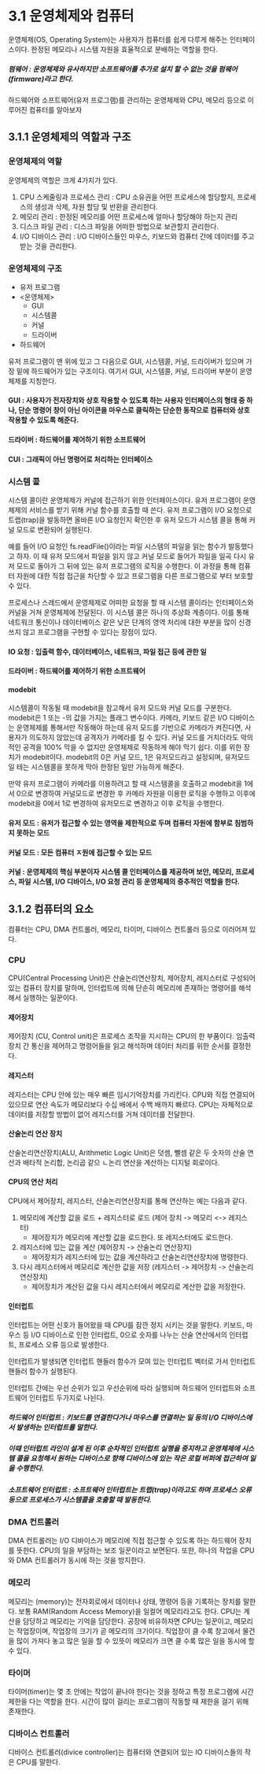 # 3.1 운영체제와 컴퓨터

운영체제(OS, Operating System)는 사용자가 컴퓨터를 쉽게 다루게 해주는 인터페이스이다. 
한정된 메모리나 시스템 자원을 효율적으로 분배하는 역할을 한다. 

##### 펌웨어 : 운영체제와 유사하지만 소프트웨어를 추가로 설치 할 수 없는 것을 펌웨어(firmware)라고 한다. 

하드웨어와 소프트웨어(유저 프로그램)를 관리하는 운영체제와 CPU, 메모리 등으로 이루어진 컴퓨터를 알아보자 

## 3.1.1 운영체제의 역할과 구조

### 운영체제의 역할
운영체제의 역할은 크게 4가지가 있다.
1. CPU 스케줄링과 프로세스 관리 : CPU 소유권을 어떤 프로세스에 할당할지, 프로세스의 생성과 삭제, 자원 할당 및 반환을 관리한다. 
2. 메모리 관리 : 한정된 메모리를 어떤 프로세스에 얼마나 할당해야 하는지 관리
3. 디스크 파일 관리 : 디스크 파일을 어떠한 방법으로 보관할지 관리한다.
4. I/O 디바이스 관리 : I/O 디바이스들인 마우스, 키보드와 컴퓨터 간에 데이터를 주고받는 것을 관리한다. 

### 운영체제의 구조 
- 유저 프로그램 
- <운영체제>
    - GUI
    - 시스템콜
    - 커널
    - 드라이버
- 하드웨어

유저 프로그램이 맨 위에 있고 그 다음으로 GUI, 시스템콜, 커널, 드라이버가 있으며 가장 밑에 하드웨어가 있는 구조이다. 
여기서 GUI, 시스템콜, 커널, 드라이버 부분이 운영체제를 지칭한다.

#### GUI : 사용자가 전자장치와 상호 작용할 수 있도록 하는 사용자 인터페이스의 형태 중 하나, 단순 명령어 창이 아닌 아이콘을 마우스로 클릭하는 단순한 동작으로 컴퓨터와 상호작용할 수 있도록 해준다. 
#### 드라이버 : 하드웨어를 제어하기 위한 소프트웨어
#### CUI : 그래픽이 아닌 명령어로 처리하는 인터페이스

### 시스템 콜
시스템 콜이란 운영체제가 커널에 접근하기 위한 인터페이스이다.
유저 프로그램이 운영체제의 서비스를 받기 위해 커널 함수를 호출할 때 쓴다. 
유저 프로그램이 I/O 요청으로 트랩(trap)을 발동하면 올바른 I/O 요청인지 확인한 후 유저 모드가 시스템 콜을 통해 커널 모드로 변환되어 실행된다. 

예를 들어 I/O 요청인 fs.readFile()이라는 파일 시스템의 파일을 읽는 함수가 발동했다고 하자. 
이 때 유저 모드에서 파일을 읽지 않고 커널 모드로 들어가 파일을 일곡 다시 유저 모드로 돌아가 그 뒤에 있는 유저 프로그램의 로직을 수행한다. 
이 과정을 통해 컴퓨터 자원에 대한 직접 접근을 차단할 수 있고 프로그램을 다른 프로그램으로 부터 보호할 수 있다. 

프로세스나 스레드에서 운영체제로 어떠한 요청을 할 때 시스템 콜이라는 인터페이스와 커널을 거쳐 운영체제에 전달된다. 
이 시스템 콜은 하나의 추상화 계층이다. 이를 통해 네트워크 통신이나 데이터베이스 같은 낮은 단계의 영역 처리에 대한 부분을 많이 신경쓰지 않고 프로그램을 구현할 수 있다는 장점이 있다. 

#### IO 요청 : 입출력 함수, 데이터베이스, 네트워크, 파일 접근 등에 관한 일
#### 드라이버 : 하드웨어를 제어하기 위한 소프트웨어


#### modebit
시스템콜이 작동될 때 modebit을 참고해서 유저 모드와 커널 모드를 구분한다. 
modebit은 1 또는 -의 값을 가지는 플래그 변수이다. 
카메라, 키보드 같은 I/O 디바이스는 운영체제를 통해서만 작동해야 하는데 유저 모드를 기반으로 카메라가 켜진다면, 사용자가 의도하지 않았는데 공격자가 카메라를 킬 수 있다. 
커널 모드를 거치더라도 악의적인 공격을 100% 막을 수 없지만 운영체제로 작동하게 해야 막기 쉽다. 이를 위한 장치가 modebit이다. 
modebit의 0은 커널 모드, 1은 유저모드라고 설정되며, 유저모드일 테는 시스템콜을 못하게 막아 한정된 일만 가능하게 해준다. 

만약 유저 프로그램이 카메라를 이용하려고 할 때 시스템콜을 호출하고 modebit을 1에서 0으로 변경하여 커널모드로 변경한 후 카메라 자원을 이용한 로직을 수행하고 이후에 modebit을 0에서 1로 변경하여 유저모드로 변경하고 이후 로직을 수행한다. 

#### 유저 모드 : 유저가 접근할 수 있는 영역을 제한적으로 두며 컴퓨터 자원에 함부로 침범하지 못하는 모드
#### 커널 모드 : 모든 컴퓨터 ㅈ원에 접근할 수 있는 모드
#### 커널 : 운영체제의 핵심 부분이자 시스템 콜 인터페이스를 제공하며 보안, 메모리, 프로세스, 파일 시스템, I/O 디바이스, I/O 요청 관리 등 운영체제의 중추적인 역할을 한다.

## 3.1.2 컴퓨터의 요소
컴퓨터는 CPU, DMA 컨트롤러, 메모리, 타이머, 디바이스 컨트롤러 등으로 이러어져 있다. 

### CPU
CPU(Central Processing Unit)은 산술논리연산장치, 제어장치, 레지스터로 구성되어 있는 컴퓨터 장치를 말하며, 인터럽트에 의해 단순히 메모리에 존재하는 명령어를 해석해서 실행하는 일꾼이다. 

#### 제어장치
제어장치 (CU, Control unit)은 프로세스 조작을 지시하는 CPU의 한 부품이다. 
임출력장치 간 통신을 제어하고 명령어들을 읽고 해석하며 데이터 처리를 위한 순서를 결정한다. 

#### 레지스터
레지스터는 CPU 안에 있는 매우 빠른 임시기억장치를 가리킨다. 
CPU와 직접 연결되어 있으므로 연산 속도가 메모리보다 수십 배에서 수백 배까지 빠르다. 
CPU는 자체적으로 데이터를 저장할 방법이 없어 레지스터를 거쳐 데이터를 전달한다. 

#### 산술논리 연산 장치
산술논리연산장치(ALU, Arithmetic Logic Unit)은 덧셈, 뺄셈 같은 두 숫자의 산술 연산과 배타적 논리합, 논리곱 같으 ㄴ논리 연산을 계산하는 디지털 회로이다. 

#### CPU의 연산 처리
CPU에서 제어장치, 레지스터, 산술논리연산장치를 통해 연산하는 예는 다음과 같다. 
1. 메모리에 계산할 값을 로드 + 레지스터로 로드 (제어 장치 -> 메모리 <-> 레지스터)
    - 제어장치가 메모리에 계산할 값을 로드한다. 또 레지스터에도 로드한다. 
2. 레지스터에 있는 값을 계산 (제어장치 -> 산술논리 연산장치)
    - 제어장치가 레지스터에 있는 값을 계산하라고 산술논리연산장치에 명령한다.
3. 다시 레지스터에서 메모리로 계산한 값을 저장 (레지스터 -> 제어장치 -> 산술논리연산장치)
    - 제어장치가 계산된 값을 다시 레지스터에서 메모리로 계산한 값을 저장한다.

#### 인터럽트
인터럽트는 어떤 신호가 들어왔을 때 CPU를 잠깐 정지 시키는 것을 말한다. 키보드, 마우스 등 I/O 디바이스로 인한 인터럽트, 0으로 숫자를 나누는 산술 연산에서의 인터럽트,  프로세스 오류 등으로 발생한다. 

인터럽트가 발생되면 인터럽트 핸들러 함수가 모여 있는 인터럽트 벡터로 가서 인터럽트 핸들러 함수가 실행된다. 

인터럽트 간에는 우선 순위가 있고 우선순위에 따라 실행되며 하드웨어 인터럽트와 소프트웨어 인터럽트 두가지로 나뉜다. 

##### 하드웨어 인터럽트 : 키보드를 연결한다거나 마우스를 연결하는 일 등의 I/O 디바이스에서 발생하는 인터럽트를 말한다. 
##### 이때 인터럽트 라인이 설계 된 이후 순차적인 인터럽트 실행을 중지하고 운영체제에 시스템 콜을 요청해서 원하는 디바이스로 향해 디바이스에 있는 작은 로컬 버퍼에 접근하여 일을 수행한다. 

##### 소프트웨어 인터럽트 : 소프트웨어 인터럽트는 트랩(trap)이라고도 하며 프로세스 오류 등으로 프로세스가 시스템콜을 호출할 때 발동한다. 

### DMA 컨트롤러
DMA 컨트롤러는 I/O 디바이스가 메모리에 직접 접근할 수 있도록 하는 하드웨어 장치를 뜻한다. CPU의 일을 부담하는 보조 일꾼이라고 보면된다. 
또한, 하나의 작업을 CPU와 DMA 컨트롤러가 동시에 하는 것을 방지한다. 

### 메모리
메모리는 (memory)는 전자회로에서 데이터나 상태, 명령어 등을 기록하는 장치를 말한다. 
보통 RAM(Random Access Memory)을 일컬어 메모리라고도 한다. 
CPU는 계산을 담당하고 메모리는 기억을 담당한다. 
공장에 비유하자면 CPU는 일꾼이고, 메모리는 작업장이며, 작업장의 크기가 곧 메모리의 크기이다. 
직업장이 클 수록 창고에서 물건을 많이 가져다 놓고 많은 일을 할 수 있뜻이 메모리가 크면 클 수록 많은 일을 동시에 할 수 있다.

### 타이머
타이머(timer)는 몇 초 안에는 작업이 끝나야 한다는 것을 정하고 특정 프로그램에 시간 제한을 다는 역할을 한다. 
시간이 많이 걸리는 프로그램이 작동할 때 제한을 걸기 위해 존재한다. 

### 디바이스 컨트롤러
디바이스 컨트롤러(divice controller)는 컴퓨터와 연결되어 있는 IO 디바이스들의 작은 CPU를 말한다. 
